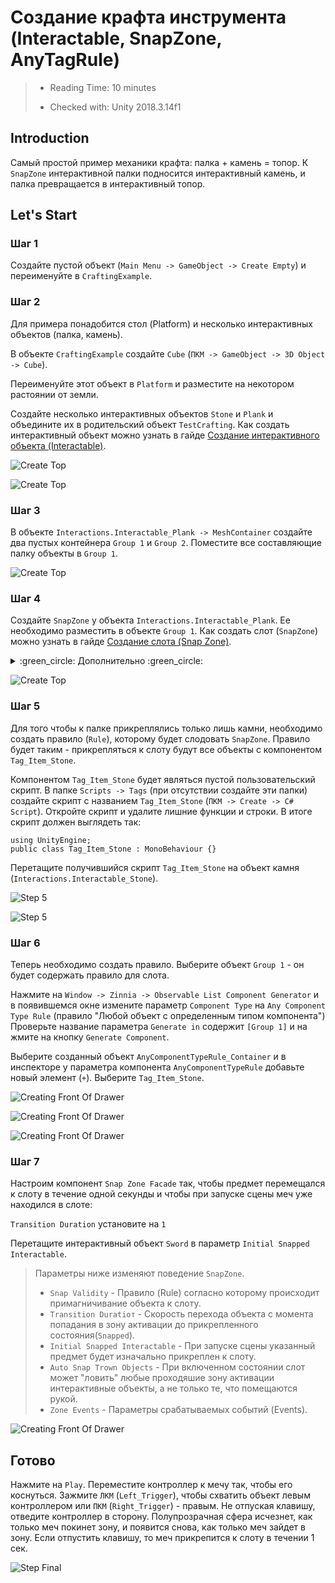 # Создание крафта инструмента (Interactablе, SnapZone, AnyTagRule)

> * Reading Time: 10 minutes
>
> * Checked with: Unity 2018.3.14f1

## Introduction

Самый простой пример механики крафта: палка + камень = топор. К `SnapZone` интерактивной палки подносится интерактивный камень, и палка превращается в интерактивный топор. 

## Let's Start

### Шаг 1

Создайте пустой объект (`Main Menu -> GameObject -> Create Empty`) и переименуйте в `CraftingExample`.

### Шаг 2

Для примера понадобится стол (Platform) и несколько интерактивных объектов (палка, камень).

В объекте `CraftingExample` создайте `Cube` (`ПКМ -> GameObject -> 3D Object -> Cube`).

Переименуйте этот объект в `Platform` и разместите на некотором растоянии от земли.

Создайте несколько интерактивных объектов `Stone` и `Plank` и объедините их в родительский объект `TestCrafting`. 
Как создать интерактивный объект можно узнать в гайде [Создание интерактивного объекта (Interactable)](/Guides/01_Interactive/).

![Create Top](assets/images/_08_Create.png)

![Create Top](assets/images/_08_Hierarchy.png)

### Шаг 3

В объекте `Interactions.Interactable_Plank -> MeshContainer` создайте два пустых контейнера `Group 1` и `Group 2`. 
Поместите все составляющие палку объекты в `Group 1`. 

![Create Top](assets/images/_08_Group.png)

### Шаг 4

Создайте `SnapZone` у объекта `Interactions.Interactable_Plank`. Ее необходимо разместить в объекте `Group 1`. 
Как создать слот (`SnapZone`) можно узнать в гайде [Создание слота (Snap Zone)](/Guides/07_SnapZone/).

<details><summary> :green_circle: Дополнительно :green_circle: </summary><p>

Для уменьшение зоны активации захвата предметов измените параметр `Size` на `0.1` у компонента `Sphere Collider` у объекта `Interactions.Snapzone -> ActivationCollisionArea`.

Пройдите к объекту `Interactions.Snapzone -> SnapDestination -> DestinationHighlight -> HighlightMeshContainer -> DefaultHighlightMesh` и отключите его.
Вместо него создайте в том же родительском объекте `HighlightMeshContainer` сферу (`ПКМ -> 3D -> Sphere`) и измените параметры у компонента `Transform`:

	- Scale: `X = 0.1, Y = 0.1, Z = 0.1`

Отключите или удалите компонент `Sphere Collider`.

Измените материал сферы на любой прозрачный материал (скачанный/созданный).

</p></details>

![Create Top](assets/images/_08_SnapZone.png)


### Шаг 5

Для того чтобы к палке прикреплялись только лишь камни, необходимо создать правило (`Rule`), которому будет слодовать `SnapZone`.
Правило будет таким - прикрепляться к слоту будут все объекты с компонентом `Tag_Item_Stone`.

Компонентом `Tag_Item_Stone` будет являться пустой пользовательский скрипт. 
В папке `Scripts -> Tags` (при отсутствии создайте эти папки) создайте скрипт с названием `Tag_Item_Stone` (`ПКМ -> Create -> C# Script`).
Откройте скрипт и удалите лишние функции и строки. В итоге скрипт должен выглядеть так:

```
using UnityEngine;
public class Tag_Item_Stone : MonoBehaviour {}
```

Перетащите получившийся скрипт `Tag_Item_Stone` на объект камня (`Interactions.Interactable_Stone`).

![Step 5](assets/images/_08_Scripts.png)

![Step 5](assets/images/_08_Comp.png)

### Шаг 6

Теперь необходимо создать правило. Выберите объект `Group 1` - он будет содержать правило для слота.

Нажмите на `Window -> Zinnia -> Observable List Component Generator` и в появившемся окне измените параметр `Component Type` на `Any Component Type Rule` (правило "Любой объект с определенным типом компонента")
Проверьте название параметра `Generate in` содержит `[Group 1]` и на жмите на кнопку `Generate Component`.

Выберите созданный объект `AnyComponentTypeRule_Container` и в инспекторе у параметра компонента `AnyComponentTypeRule` добавьте новый элемент (`+`). Выберите `Tag_Item_Stone`.

![Creating Front Of Drawer](assets/images/_08_Observable.png)

![Creating Front Of Drawer](assets/images/_08_Container.png)

![Creating Front Of Drawer](assets/images/_08_Container2.png)

### Шаг 7

Настроим компонент `Snap Zone Facade` так, чтобы предмет перемещался к слоту в течение одной секунды и чтобы при запуске сцены меч уже находился в слоте:

`Transition Duration` установите на `1`

Перетащите интерактивный объект `Sword` в параметр `Initial Snapped Interactable`.

>  Параметры ниже изменяют поведение `SnapZone`.
>  
>  * `Snap Validity` - Правило (Rule) согласно которому происходит примагничивание объекта к слоту.
>  * `Transition Duratioт` - Скорость перехода объекта с момента попадания в зону активации до прикрепленного состояния(`Snapped`).
>  * `Initial Snapped Interactable` - При запуске сцены указанный предмет будет изначально прикреплен к слоту.
>  * `Auto Snap Trown Objects` - При включенном состоянии слот может "ловить" любые проходяшие зону активации интерактивные объекты, а не только те, что помещаются рукой.
>  * `Zone Events` - Параметры срабатываемых событий (Events).

![Creating Front Of Drawer](assets/images/_07_Facade.png)


## Готово

Нажмите на `Play`.
Переместите контроллер к мечу так, чтобы его коснуться. 
Зажмите `ЛКМ` (`Left_Trigger`), чтобы схватить объект левым контроллером или `ПКМ` (`Right_Trigger`) - правым. 
Не отпуская клавишу, отведите контроллер в сторону. Полупрозрачная сфера исчезнет, как только меч покинет зону, и появится снова, как только меч зайдет в зону.
Если отпустить клавишу, то меч прикрепится к слоту в течении 1 сек.

![Step Final](assets/images/SnapZone.gif)

